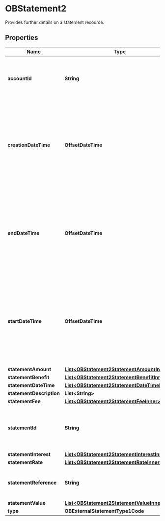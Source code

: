 

# OBStatement2

Provides further details on a statement resource.

## Properties

| Name | Type | Description | Notes |
|------------ | ------------- | ------------- | -------------|
|**accountId** | **String** | A unique and immutable identifier used to identify the account resource. This identifier has no meaning to the account owner. |  |
|**creationDateTime** | **OffsetDateTime** | Date and time at which the resource was created.All dates in the JSON payloads are represented in ISO 8601 date-time format.  All date-time fields in responses must include the timezone. An example is below: 2017-04-05T10:43:07+00:00 |  |
|**endDateTime** | **OffsetDateTime** | Date and time at which the statement period ends.All dates in the JSON payloads are represented in ISO 8601 date-time format.  All date-time fields in responses must include the timezone. An example is below: 2017-04-05T10:43:07+00:00 |  |
|**startDateTime** | **OffsetDateTime** | Date and time at which the statement period starts.All dates in the JSON payloads are represented in ISO 8601 date-time format.  All date-time fields in responses must include the timezone. An example is below: 2017-04-05T10:43:07+00:00 |  |
|**statementAmount** | [**List&lt;OBStatement2StatementAmountInner&gt;**](OBStatement2StatementAmountInner.md) |  |  [optional] |
|**statementBenefit** | [**List&lt;OBStatement2StatementBenefitInner&gt;**](OBStatement2StatementBenefitInner.md) |  |  [optional] |
|**statementDateTime** | [**List&lt;OBStatement2StatementDateTimeInner&gt;**](OBStatement2StatementDateTimeInner.md) |  |  [optional] |
|**statementDescription** | **List&lt;String&gt;** |  |  [optional] |
|**statementFee** | [**List&lt;OBStatement2StatementFeeInner&gt;**](OBStatement2StatementFeeInner.md) |  |  [optional] |
|**statementId** | **String** | Unique identifier for the statement resource within an servicing institution. This identifier is both unique and immutable. |  [optional] |
|**statementInterest** | [**List&lt;OBStatement2StatementInterestInner&gt;**](OBStatement2StatementInterestInner.md) |  |  [optional] |
|**statementRate** | [**List&lt;OBStatement2StatementRateInner&gt;**](OBStatement2StatementRateInner.md) |  |  [optional] |
|**statementReference** | **String** | Unique reference for the statement. This reference may be optionally populated if available. |  [optional] |
|**statementValue** | [**List&lt;OBStatement2StatementValueInner&gt;**](OBStatement2StatementValueInner.md) |  |  [optional] |
|**type** | **OBExternalStatementType1Code** |  |  |



